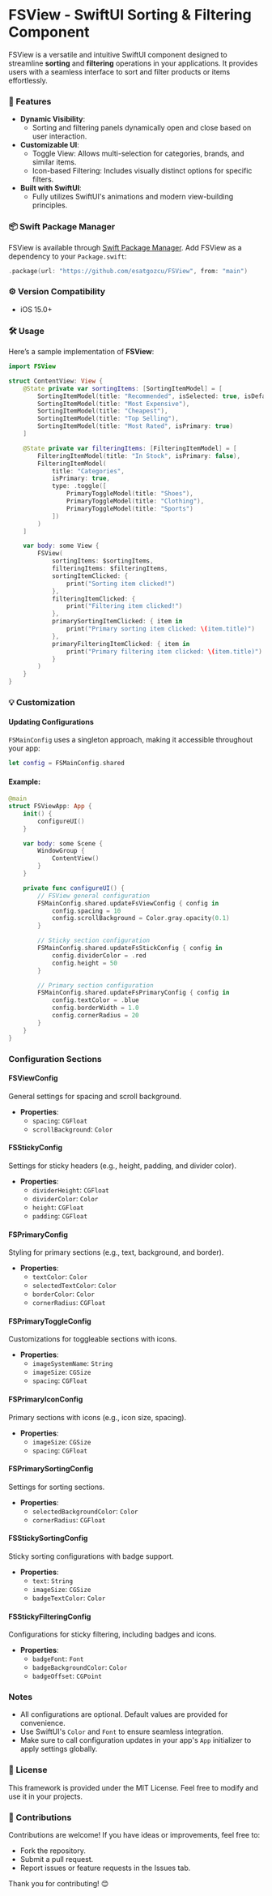 # FSView - SwiftUI Sorting & Filtering Component

FSView is a versatile and intuitive SwiftUI component designed to streamline **sorting** and **filtering** operations in your applications. It provides users with a seamless interface to sort and filter products or items effortlessly.



### 🚀 Features

- **Dynamic Visibility**:
  - Sorting and filtering panels dynamically open and close based on user interaction.
- **Customizable UI**:
  - Toggle View: Allows multi-selection for categories, brands, and similar items.
  - Icon-based Filtering: Includes visually distinct options for specific filters.
- **Built with SwiftUI**:
  - Fully utilizes SwiftUI's animations and modern view-building principles.



### 📦 Swift Package Manager

FSView is available through [Swift Package Manager](https://swift.org/package-manager/). Add FSView as a dependency to your `Package.swift`:

```Swift
.package(url: "https://github.com/esatgozcu/FSView", from: "main")
```


### ⚙️ Version Compatibility

- iOS 15.0+


### 🛠️ Usage

Here’s a sample implementation of **FSView**:

```swift
import FSView

struct ContentView: View {
    @State private var sortingItems: [SortingItemModel] = [
        SortingItemModel(title: "Recommended", isSelected: true, isDefault: true),
        SortingItemModel(title: "Most Expensive"),
        SortingItemModel(title: "Cheapest"),
        SortingItemModel(title: "Top Selling"),
        SortingItemModel(title: "Most Rated", isPrimary: true)
    ]

    @State private var filteringItems: [FilteringItemModel] = [
        FilteringItemModel(title: "In Stock", isPrimary: false),
        FilteringItemModel(
            title: "Categories",
            isPrimary: true,
            type: .toggle([
                PrimaryToggleModel(title: "Shoes"),
                PrimaryToggleModel(title: "Clothing"),
                PrimaryToggleModel(title: "Sports")
            ])
        )
    ]

    var body: some View {
        FSView(
            sortingItems: $sortingItems,
            filteringItems: $filteringItems,
            sortingItemClicked: {
                print("Sorting item clicked!")
            },
            filteringItemClicked: {
                print("Filtering item clicked!")
            },
            primarySortingItemClicked: { item in
                print("Primary sorting item clicked: \(item.title)")
            },
            primaryFilteringItemClicked: { item in
                print("Primary filtering item clicked: \(item.title)")
            }
        )
    }
}
```

### 💡 Customization

#### Updating Configurations

`FSMainConfig` uses a singleton approach, making it accessible throughout your app:
```swift
let config = FSMainConfig.shared
```

#### Example:

```swift
@main
struct FSViewApp: App {
    init() {
        configureUI()
    }

    var body: some Scene {
        WindowGroup {
            ContentView()
        }
    }

    private func configureUI() {
        // FSView general configuration
        FSMainConfig.shared.updateFsViewConfig { config in
            config.spacing = 10
            config.scrollBackground = Color.gray.opacity(0.1)
        }

        // Sticky section configuration
        FSMainConfig.shared.updateFsStickConfig { config in
            config.dividerColor = .red
            config.height = 50
        }

        // Primary section configuration
        FSMainConfig.shared.updateFsPrimaryConfig { config in
            config.textColor = .blue
            config.borderWidth = 1.0
            config.cornerRadius = 20
        }
    }
}
```



### Configuration Sections

#### FSViewConfig
General settings for spacing and scroll background.
- **Properties**:
  - `spacing`: `CGFloat`
  - `scrollBackground`: `Color`



#### FSStickyConfig
Settings for sticky headers (e.g., height, padding, and divider color).
- **Properties**:
  - `dividerHeight`: `CGFloat`
  - `dividerColor`: `Color`
  - `height`: `CGFloat`
  - `padding`: `CGFloat`



#### FSPrimaryConfig
Styling for primary sections (e.g., text, background, and border).
- **Properties**:
  - `textColor`: `Color`
  - `selectedTextColor`: `Color`
  - `borderColor`: `Color`
  - `cornerRadius`: `CGFloat`



#### FSPrimaryToggleConfig
Customizations for toggleable sections with icons.
- **Properties**:
  - `imageSystemName`: `String`
  - `imageSize`: `CGSize`
  - `spacing`: `CGFloat`



#### FSPrimaryIconConfig
Primary sections with icons (e.g., icon size, spacing).
- **Properties**:
  - `imageSize`: `CGSize`
  - `spacing`: `CGFloat`



#### FSPrimarySortingConfig
Settings for sorting sections.
- **Properties**:
  - `selectedBackgroundColor`: `Color`
  - `cornerRadius`: `CGFloat`


#### FSStickySortingConfig
Sticky sorting configurations with badge support.
- **Properties**:
  - `text`: `String`
  - `imageSize`: `CGSize`
  - `badgeTextColor`: `Color`



#### FSStickyFilteringConfig
Configurations for sticky filtering, including badges and icons.
- **Properties**:
  - `badgeFont`: `Font`
  - `badgeBackgroundColor`: `Color`
  - `badgeOffset`: `CGPoint`



### Notes

- All configurations are optional. Default values are provided for convenience.
- Use SwiftUI's `Color` and `Font` to ensure seamless integration.
- Make sure to call configuration updates in your app's `App` initializer to apply settings globally.



### 📜 License

This framework is provided under the MIT License. Feel free to modify and use it in your projects.

### 🤝 Contributions

Contributions are welcome! If you have ideas or improvements, feel free to:

- Fork the repository.
- Submit a pull request.
- Report issues or feature requests in the Issues tab.

Thank you for contributing! 😊
